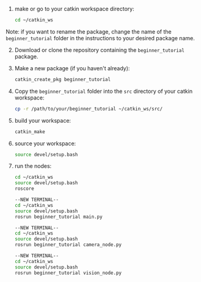 1. make or go to your catkin workspace directory:
   ```bash
   cd ~/catkin_ws
   ```

Note: if you want to rename the package, change the name of the `beginner_tutorial` folder in the instructions to your desired package name.

2. Download or clone the repository containing the `beginner_tutorial` package.

3. Make a new package (if you haven't already):
   ```bash
   catkin_create_pkg beginner_tutorial
   ```

4. Copy the `beginner_tutorial` folder into the `src` directory of your catkin workspace:
   ```bash
   cp -r /path/to/your/beginner_tutorial ~/catkin_ws/src/

5. build your workspace:
   ```bash
   catkin_make
   ```
6. source your workspace:
   ```bash
   source devel/setup.bash
   ```

7. run the nodes:
   ```bash
   cd ~/catkin_ws
   source devel/setup.bash
   roscore

   --NEW TERMINAL--
   cd ~/catkin_ws
   source devel/setup.bash
   rosrun beginner_tutorial main.py

   --NEW TERMINAL--
   cd ~/catkin_ws
   source devel/setup.bash
   rosrun beginner_tutorial camera_node.py

   --NEW TERMINAL--
   cd ~/catkin_ws
   source devel/setup.bash
   rosrun beginner_tutorial vision_node.py
   ```